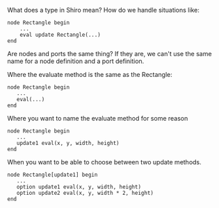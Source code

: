 What does a type in Shiro mean?
How do we handle situations like:

```
node Rectangle begin
	...
	eval update Rectangle(...)
end
```

Are nodes and ports the same thing?
If they are, we can't use the same name for a node definition and a port definition.

Where the evaluate method is the same as the Rectangle:

```
node Rectangle begin
   ...
   eval(...)
end
```

Where you want to name the evaluate method for some reason

```
node Rectangle begin
   ...
   update1 eval(x, y, width, height) 
end
```

When you want to be able to choose between two update methods.

```
node Rectangle[update1] begin
   ...
   option update1 eval(x, y, width, height) 
   option update2 eval(x, y, width * 2, height) 
end
```
